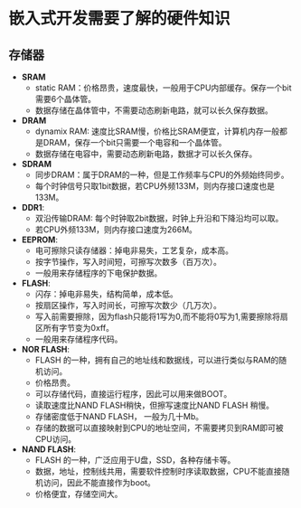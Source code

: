 # 嵌入式开发需要了解的硬件知识
## 存储器
- **SRAM**
   - static RAM：价格昂贵，速度最快，一般用于CPU内部缓存。保存一个bit需要6个晶体管。
   - 数据存储在晶体管中，不需要动态刷新电路，就可以长久保存数据。
- **DRAM**
   - dynamix RAM: 速度比SRAM慢，价格比SRAM便宜，计算机内存一般都是DRAM，保存一个bit只需要一个电容和一个晶体管。
   - 数据存储在电容中，需要动态刷新电路，数据才可以长久保存。
- **SDRAM**
   - 同步DRAM：属于DRAM的一种，但是工作频率与CPU的外频始终同步。
   - 每个时钟信号只取1bit数据，若CPU外频133M，则内存接口速度也是133M。
- **DDR1**:
   - 双沿传输DRAM: 每个时钟取2bit数据，时钟上升沿和下降沿均可以取。
   - 若CPU外频133M，则内存接口速度为266M。
- **EEPROM**:
   - 电可擦除只读存储器：掉电非易失，工艺复杂，成本高。
   - 按字节操作，写入时间短，可擦写次数多（百万次）。
   - 一般用来存储程序的下电保护数据。
- **FLASH**:
   - 闪存：掉电非易失，结构简单，成本低。
   - 按扇区操作，写入时间长，可擦写次数少（几万次）。
   - 写入前需要擦除，因为flash只能将1写为0,而不能将0写为1,需要擦除将扇区所有字节变为0xff。
   - 一般用来存储程序代码。
- **NOR FLASH**:
   - FLASH 的一种，拥有自己的地址线和数据线，可以进行类似与RAM的随机访问。
   - 价格昂贵。
   - 可以存储代码，直接运行程序，因此可以用来做BOOT。
   - 读取速度比NAND FLASH稍快，但擦写速度比NAND FLASH 稍慢。
   - 存储密度低于NAND FLASH， 一般为几十Mb。
   - 存储的数据可以直接映射到CPU的地址空间，不需要拷贝到RAM即可被CPU访问。
- **NAND FLASH**:
   - FLASH 的一种，广泛应用于U盘，SSD，各种存储卡等。
   - 数据，地址，控制线共用，需要软件控制时序读取数据，CPU不能直接随机访问，因此不能直接作为boot。
   - 价格便宜，存储空间大。
